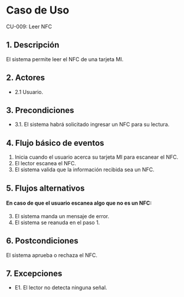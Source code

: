 # Caso de Uso
CU-009: Leer NFC

## 1. Descripción
El sistema permite leer el NFC de una tarjeta MI.

## 2. Actores
- 2.1 Usuario.

## 3. Precondiciones
- 3.1. El sistema habrá solicitado ingresar un NFC para su lectura.

## 4. Flujo básico de eventos
1. Inicia cuando el usuario acerca su tarjeta MI para escanear el NFC.
2. El lector escanea el NFC.
3. El sistema valida que la información recibida sea un NFC.

## 5. Flujos alternativos
#### En caso de que el usuario escanea algo que no es un NFC:
3. El sistema manda un mensaje de error.
4. El sistema se reanuda en el paso 1.

## 6. Postcondiciones
El sistema aprueba o rechaza el NFC.

## 7. Excepciones
- E1. El lector no detecta ninguna señal.